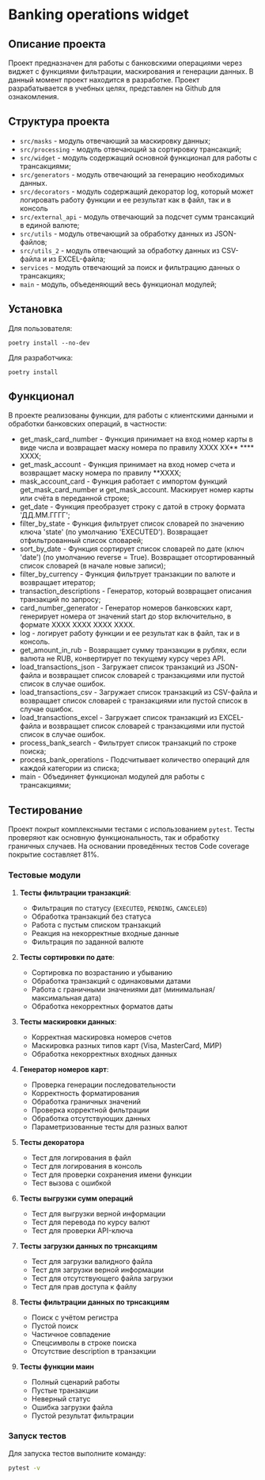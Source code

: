 # Banking operations widget

## Описание проекта

Проект предназначен для работы с банковскими операциями через виджет с функциями 
фильтрации, маскирования и генерации данных. В данный момент проект находится в разработке.
Проект разрабатывается в учебных целях, представлен на Github для ознакомления.

## Структура проекта

* `src/masks` - модуль отвечающий за маскировку данных;
* `src/processing` - модуль отвечающий за сортировку трансакций;
* `src/widget` - модуль содержащий основной функционал для работы с трансакциями;
* `src/generators` - модуль отвечающий за генерацию необходимых данных.
* `src/decorators` - модуль содержащий декоратор log, который может логировать 
                     работу функции и ее результат как в файл, так и в консоль
* `src/external_api` - модуль отвечающий за подсчет сумм трансакций в единой валюте;
* `src/utils` - модуль отвечающий за обработку данных из JSON-файлов;
* `src/utils_2` - модуль отвечающий за обработку данных из CSV-файла и из EXCEL-файла;
* `services` - модуль отвечающий за поиск и фильтрацию данных о трансакциях;
* `main` - модуль, объеденяющий весь функционал модулей;

## Установка

Для пользователя:

```
poetry install --no-dev
```

Для разработчика:

```
poetry install
```

## Функционал

В проекте реализованы функции, для работы с клиентскими данными и обработки банковских операций, в частности:

- get_mask_card_number - Функция принимает на вход номер карты в виде числа и возвращает маску номера по правилу XXXX XX** **** XXXX;
- get_mask_account - Функция принимает на вход номер счета и возвращает маску номера по правилу **XXXX;
- mask_account_card - Функция работает с импортом функций get_mask_card_number и get_mask_account. 
                      Маскирует номер карты или счёта в переданной строке;
- get_date - Функция преобразует строку с датой в строку формата 'ДД.ММ.ГГГГ';
- filter_by_state - Функция фильтрует список словарей по значению ключа 'state' (по умолчанию 'EXECUTED').
                    Возвращает отфильтрованный список словарей;
- sort_by_date - Функция сортирует список словарей по дате (ключ 'date') (по умолчанию reverse = True).
                 Возвращает отсортированный список словарей (в начале новые записи);
- filter_by_currency - Функция фильтрует транзакции по валюте и возвращает итератор;
- transaction_descriptions - Генератор, который возвращает описания транзакций по запросу;
- card_number_generator - Генератор номеров банковских карт, генерирует номера от значений start до stop
    включительно, в формате XXXX XXXX XXXX XXXX.
- log - логирует работу функции и ее результат как в файл, так и в консоль.
- get_amount_in_rub - Возвращает сумму транзакции в рублях, если валюта не RUB, конвертирует по текущему курсу через API.
- load_transactions_json - Загружает список транзакций из JSON-файла и возвращает список словарей с транзакциями или 				   пустой список в случае ошибок.
- load_transactions_csv - Загружает список транзакций из CSV-файла и возвращает список словарей с транзакциями или пустой 			  список в случае ошибок.
- load_transactions_excel - Загружает список транзакций из EXCEL-файла и возвращает список словарей с транзакциями или 				    пустой список в случае ошибок.
- process_bank_search - Фильтрует список транзакций по строке поиска;
- process_bank_operations - Подсчитывает количество операций для каждой категории из списка;
- main - Объединяет функционал модулей для работы с трансакциями;

## Тестирование

Проект покрыт комплексными тестами с использованием `pytest`. Тесты проверяют как основную функциональность, 
так и обработку граничных случаев. На основании проведённых тестов Code coverage покрытие составляет 81%.

### Тестовые модули

1. **Тесты фильтрации транзакций**:
   - Фильтрация по статусу (`EXECUTED`, `PENDING`, `CANCELED`)
   - Обработка транзакций без статуса
   - Работа с пустым списком транзакций
   - Реакция на некорректные входные данные
   - Фильтрация по заданной валюте

2. **Тесты сортировки по дате**:
   - Сортировка по возрастанию и убыванию
   - Обработка транзакций с одинаковыми датами
   - Работа с граничными значениями дат (минимальная/максимальная дата)
   - Обработка некорректных форматов даты

3. **Тесты маскировки данных**:
   - Корректная маскировка номеров счетов
   - Маскировка разных типов карт (Visa, MasterCard, МИР)
   - Обработка некорректных входных данных   
 
4. **Генератор номеров карт**:
   - Проверка генерации последовательности
   - Корректность форматирования
   - Обработка граничных значений
   - Проверка корректной фильтрации
   - Обработка отсутствующих данных
   - Параметризованные тесты для разных валют
 
5. **Тесты декоратора**
   - Тест для логирования в файл
   - Тест для логирования в консоль
   - Тест для проверки сохранения имени функции
   - Тест вызова с ошибкой
   
6. **Тесты выгрузки сумм операций**
   - Тест для выгрузки верной информации
   - Тест для перевода по курсу валют
   - Тест для проверки API-ключа

7. **Тесты загрузки данных по трнсакциям**
   - Тест для загрузки валидного файла
   - Тест для загрузки верной информации
   - Тест для отсутствующего файла загрузки
   - Тест для прав доступа к файлу

8. **Тесты фильтрации данных по трнсакциям**
   - Поиск с учётом регистра
   - Пустой поиск
   - Частичное совпадение
   - Спецсимволы в строке поиска
   - Отсутствие description в транзакции
   
9. **Тесты функции маин**
   - Полный сценарий работы
   - Пустые транзакции
   - Неверный статус
   - Ошибка загрузки файла
   - Пустой результат фильтрации

### Запуск тестов

Для запуска тестов выполните команду:

```bash
pytest -v